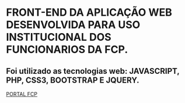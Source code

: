 # FRONT-END DA APLICAÇÃO WEB DESENVOLVIDA PARA USO INSTITUCIONAL DOS FUNCIONARIOS DA FCP.

## Foi utilizado as tecnologias web: JAVASCRIPT, PHP, CSS3, BOOTSTRAP E JQUERY.

[PORTAL FCP](http://fcp.pa.gov.br/)




